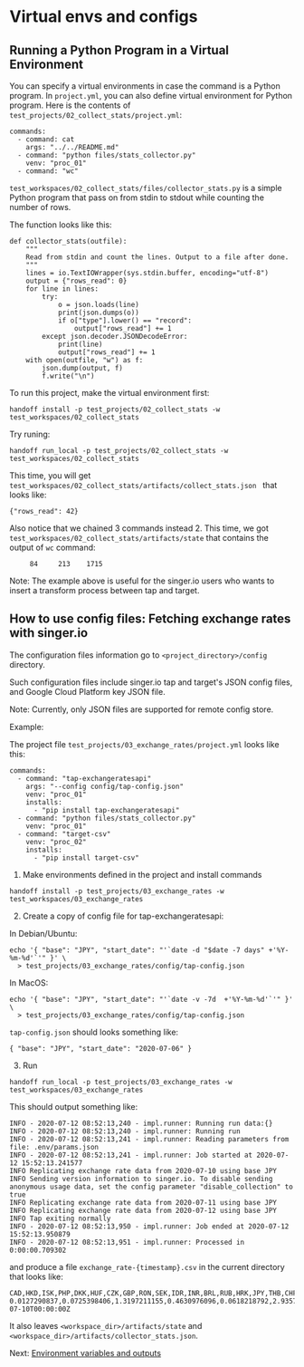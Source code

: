 # Virtual envs and configs

## Running a Python Program in a Virtual Environment

You can specify a virtual environments in case the command is a Python program.
In `project.yml`, you can also define virtual environment for Python program.
Here is the contents of `test_projects/02_collect_stats/project.yml`:

```
commands:
  - command: cat
    args: "../../README.md"
  - command: "python files/stats_collector.py"
    venv: "proc_01"
  - command: "wc"
```

`test_workspaces/02_collect_stats/files/collector_stats.py` is a simple Python
program that pass on from stdin to stdout while counting the number of rows.

The function looks like this:
```
def collector_stats(outfile):
    """
    Read from stdin and count the lines. Output to a file after done.
    """
    lines = io.TextIOWrapper(sys.stdin.buffer, encoding="utf-8")
    output = {"rows_read": 0}
    for line in lines:
        try:
            o = json.loads(line)
            print(json.dumps(o))
            if o["type"].lower() == "record":
                output["rows_read"] += 1
        except json.decoder.JSONDecodeError:
            print(line)
            output["rows_read"] += 1
    with open(outfile, "w") as f:
        json.dump(output, f)
        f.write("\n")
```

To run this project, make the virtual environment first:
```
handoff install -p test_projects/02_collect_stats -w test_workspaces/02_collect_stats
```

Try runing:
```
handoff run_local -p test_projects/02_collect_stats -w test_workspaces/02_collect_stats
```

This time, you will get `test_workspaces/02_collect_stats/artifacts/collect_stats.json `
that looks like:
```
{"rows_read": 42}
```

Also notice that we chained 3 commands instead 2. This time, we got
`test_workspaces/02_collect_stats/artifacts/state` that contains the output of `wc` command:
```
     84     213    1715
```

Note: The example above is useful for the singer.io users who wants to insert
a transform process between tap and target.

## How to use config files: Fetching exchange rates with singer.io

The configuration files information go to `<project_directory>/config` directory.

Such configuration files include singer.io tap and target's JSON config files,
and Google Cloud Platform key JSON file.

Note: Currently, only JSON files are supported for remote config store.

Example:

The project file `test_projects/03_exchange_rates/project.yml` looks like this:
```
commands:
  - command: "tap-exchangeratesapi"
    args: "--config config/tap-config.json"
    venv: "proc_01"
    installs:
      - "pip install tap-exchangeratesapi"
  - command: "python files/stats_collector.py"
    venv: "proc_01"
  - command: "target-csv"
    venv: "proc_02"
    installs:
      - "pip install target-csv"
```

1. Make environments defined in the project and install commands
```
handoff install -p test_projects/03_exchange_rates -w test_workspaces/03_exchange_rates
```

2. Create a copy of config file for tap-exchangeratesapi:

In Debian/Ubuntu:
```
echo '{ "base": "JPY", "start_date": "'`date -d "$date -7 days" +'%Y-%m-%d'`'" }' \
  > test_projects/03_exchange_rates/config/tap-config.json
```

In MacOS:
```
echo '{ "base": "JPY", "start_date": "'`date -v -7d  +'%Y-%m-%d'`'" }' \
  > test_projects/03_exchange_rates/config/tap-config.json
```

`tap-config.json` should looks something like:
```
{ "base": "JPY", "start_date": "2020-07-06" }
```

3. Run
```
handoff run_local -p test_projects/03_exchange_rates -w test_workspaces/03_exchange_rates
```

This should output something like:
```
INFO - 2020-07-12 08:52:13,240 - impl.runner: Running run data:{}
INFO - 2020-07-12 08:52:13,240 - impl.runner: Running run
INFO - 2020-07-12 08:52:13,241 - impl.runner: Reading parameters from file: .env/params.json
INFO - 2020-07-12 08:52:13,241 - impl.runner: Job started at 2020-07-12 15:52:13.241577
INFO Replicating exchange rate data from 2020-07-10 using base JPY
INFO Sending version information to singer.io. To disable sending anonymous usage data, set the config parameter "disable_collection" to true
INFO Replicating exchange rate data from 2020-07-11 using base JPY
INFO Replicating exchange rate data from 2020-07-12 using base JPY
INFO Tap exiting normally
INFO - 2020-07-12 08:52:13,950 - impl.runner: Job ended at 2020-07-12 15:52:13.950879
INFO - 2020-07-12 08:52:13,951 - impl.runner: Processed in 0:00:00.709302
```

and produce a file `exchange_rate-{timestamp}.csv` in the current directory that looks like:
```
CAD,HKD,ISK,PHP,DKK,HUF,CZK,GBP,RON,SEK,IDR,INR,BRL,RUB,HRK,JPY,THB,CHF,EUR,MYR,BGN,TRY,CNY,NOK,NZD,ZAR,USD,MXN,SGD,AUD,ILS,KRW,PLN,date
0.0127290837,0.0725398406,1.3197211155,0.4630976096,0.0618218792,2.9357569721,0.2215388446,0.007434429,0.0401958831,0.0863047809,135.1005146082,0.7041915671,0.050374336,0.6657569721,0.0625373506,1.0,0.29312749,0.0088188911,0.0083001328,0.0399311089,0.0162333997,0.0642571381,0.0655312085,0.0889467131,0.0142670983,0.158440405,0.0093592297,0.2132744024,0.0130336985,0.0134852258,0.032375498,11.244189907,0.0371372842,2020-07-10T00:00:00Z
```

It also leaves `<workspace_dir>/artifacts/state` and `<workspace_dir>/artifacts/collector_stats.json`.

Next: [Environment variables and outputs](envvar_outputs)
